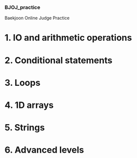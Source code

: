### BJOJ_practice
Baekjoon Online Judge Practice

# 1. IO and arithmetic operations

# 2. Conditional statements

# 3. Loops

# 4. 1D arrays

# 5. Strings

# 6. Advanced levels
